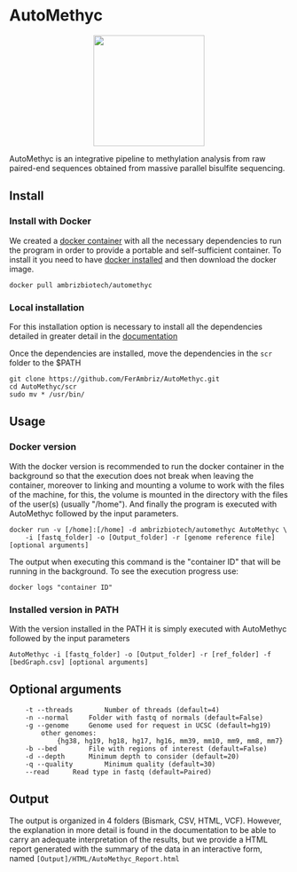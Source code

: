 # AutoMethyc
<p align="center">
  <img src="https://github.com/FerAmbriz/AutoMethyc/blob/master/img/AutoMethyc.png" width="200px" height="auto">
</p>

AutoMethyc is an integrative pipeline to methylation analysis from raw paired-end sequences obtained from massive parallel bisulfite sequencing.

## Install
### Install with Docker
We created a [docker container](https://hub.docker.com/r/ambrizbiotech/automethyc) with all the necessary dependencies to run the program in order to provide a portable and self-sufficient container. To install it you need to have [docker installed](https://docs.docker.com/engine/install/) and then download the docker image.
```
docker pull ambrizbiotech/automethyc
```
### Local installation
For this installation option is necessary to install all the dependencies detailed in greater detail in the [documentation](https://github.com/FerAmbriz/AutoMethyc/blob/master/AutoMethyc_Documentation.pdf)

Once the dependencies are installed, move the dependencies in the `scr` folder to the $PATH
```
git clone https://github.com/FerAmbriz/AutoMethyc.git
cd AutoMethyc/scr
sudo mv * /usr/bin/
```
## Usage
### Docker version
With the docker version is recommended to run the docker container in the background so that the execution does not break when leaving the container, moreover to linking and mounting a volume to work with the files of the machine, for this, the volume is mounted in the directory with the files of the user(s) (usually "/home"). And finally the program is executed with AutoMethyc followed by the input parameters.
```
docker run -v [/home]:[/home] -d ambrizbiotech/automethyc AutoMethyc \
    -i [fastq_folder] -o [Output_folder] -r [genome reference file] [optional arguments]
```
The output when executing this command is the "container ID" that will be running in the background. To see the execution progress use:
```
docker logs "container ID"
```
### Installed version in PATH
With the version installed in the PATH it is simply executed with AutoMethyc followed by the input parameters
```
AutoMethyc -i [fastq_folder] -o [Output_folder] -r [ref_folder] -f [bedGraph.csv] [optional arguments]
```
## Optional arguments
```
  	-t --threads		Number of threads (default=4)
	-n --normal		Folder with fastq of normals (default=False)
	-g --genome		Genome used for request in UCSC (default=hg19)
		other genomes:
			{hg38, hg19, hg18, hg17, hg16, mm39, mm10, mm9, mm8, mm7}
	-b --bed		File with regions of interest (default=False)
	-d --depth		Minimum depth to consider (default=20)
	-q --quality		Minimum quality (default=30)
	--read		Read type in fastq (default=Paired)
```
## Output
The output is organized in 4 folders (Bismark, CSV, HTML, VCF). However, the explanation in more detail is found in the documentation to be able to carry an adequate interpretation of the results, but we provide a HTML report generated with the summary of the data in an interactive form, named `[Output]/HTML/AutoMethyc_Report.html`
